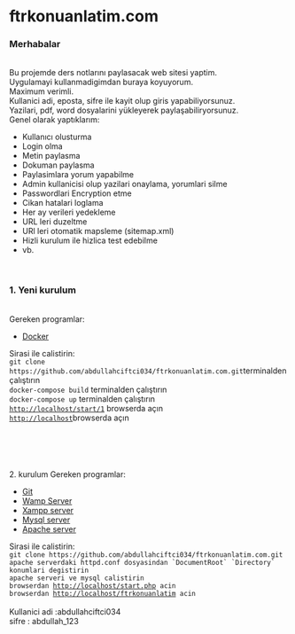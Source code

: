 # ftrkonuanlatim.com
<div>
    <h3>Merhabalar</h3></br> 
    Bu projemde ders notlarını paylasacak web sitesi yaptim.</br>
    Uygulamayi kullanmadigimdan buraya koyuyorum.</br>
    Maximum verimli.</br>
    Kullanici adi, eposta, sifre ile kayit olup giris yapabiliyorsunuz.</br> 
    Yazilari, pdf, word dosyalarini yükleyerek paylaşabiliryorsunuz.</br>
    Genel olarak yaptıklarım:</br>
    <ul>
        <li>Kullanıcı olusturma</li>
        <li>Login olma</li>
        <li>Metin paylasma</li>
        <li>Dokuman paylasma</li>
        <li>Paylasimlara yorum yapabilme</li>
        <li>Admin kullanicisi olup yazilari onaylama, yorumlari silme</li>
        <li>Passwordlari Encryption  etme</li>
        <li>Cikan hatalari loglama</li>
        <li>Her ay verileri yedekleme</li>
        <li>URL leri duzeltme</li>
        <li>URl leri otomatik mapsleme (sitemap.xml)</li>
        <li>Hizli kurulum ile hizlica test edebilme</li>
        <li>vb.</li>
    </ul>
    <br/>
    <h3>1. Yeni kurulum</h3><br/>
    Gereken programlar:<br/>
    <ul>
        <li><a href="https://www.docker.com/products/docker-desktop/">Docker</a></li>
    </ul>
    Sirasi ile calistirin:<br>
    <code>git clone https://github.com/abdullahciftci034/ftrkonuanlatim.com.git</code>terminalden çalıştırın<br/>
    <code>docker-compose build</code> terminalden çalıştırın<br/>
    <code>docker-compose up</code> terminalden çalıştırın<br/>
    <code><a href="http://localhost/start/1">http://localhost/start/1</a></code> browserda açın<br/>
    <code><a href="http://localhost">http://localhost</a></code>browserda açın<br/>
    <br/><br/><br/>
    <br/><br/>
    2. kurulum 
    Gereken programlar:<br/>
    <ul>
        <li><a href="https://git-scm.com/downloads">Git</a></li>
        <li><a href="https://www.wampserver.com/en/">Wamp Server</a></li>
        <li><a href="https://www.apachefriends.org/tr/index.html">Xampp server</a></li>
        <li><a href="https://www.mysql.com/downloads/">Mysql server</a></li>
        <li><a href="https://httpd.apache.org/download.cgi">Apache server</a></li>
    </ul>
    Sirasi ile calistirin:<br>
    <code>git clone https://github.com/abdullahciftci034/ftrkonuanlatim.com.git</code><br/>
    <code>apache serverdaki httpd.conf dosyasindan `DocumentRoot` `Directory` konumlari degistirin</code><br/>
    <code>apache serveri ve mysql calistirin</code><br/>
    <code>browserdan <a href="http://localhost/start.php">http://localhost/start.php</a> acin</code><br/>
    <code>browserdan <a href="http://localhost/ftrkonuanlatim">http://localhost/ftrkonuanlatim</a> acin</code><br/><br/>
    Kullanici adi :abdullahciftci034<br/>
    sifre : abdullah_123<br/>
</div>
